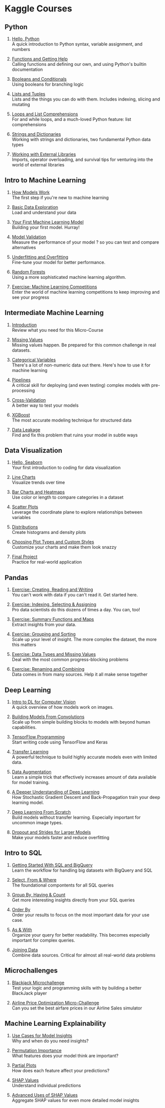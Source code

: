 # Kaggle Courses

## Python

1. [Hello, Python](python/01-syntax-variables-and-numbers.ipynb)  
A quick introduction to Python syntax, variable assignment, and numbers

2. [Functions and Getting Help](python/02-functions-and-getting-help.ipynb)  
Calling functions and defining our own, and using Python's builtin documentation

3. [Booleans and Conditionals](python/03-booleans-and-conditionals.ipynb)  
Using booleans for branching logic

4. [Lists and Tuples](python/04-lists.ipynb)  
Lists and the things you can do with them. Includes indexing, slicing and mutating

5. [Loops and List Comprehensions](python/05-loops-and-list-comprehensions.ipynb)  
For and while loops, and a much-loved Python feature: list comprehensions

6. [Strings and Dictionaries](python/06-strings-and-dictionaries.ipynb)  
Working with strings and dictionaries, two fundamental Python data types

7. [Working with External Libraries](python/07-working-with-external-libraries.ipynb)  
Imports, operator overloading, and survival tips for venturing into the world of external libraries


## Intro to Machine Learning

1. [How Models Work](https://www.kaggle.com/dansbecker/how-models-work)   
The first step if you're new to machine learning

2. [Basic Data Exploration](intro_to_machine_learning/02-explore-your-data.ipynb)  
Load and understand your data

3. [Your First Machine Learning Model](intro_to_machine_learning/03-your-first-machine-learning-model.ipynb)   
Building your first model. Hurray!

4. [Model Validation](intro_to_machine_learning/04-model-validation.ipynb)  
Measure the performance of your model ? so you can test and compare alternatives

1. [Underfitting and Overfitting](intro_to_machine_learning/05-underfitting-and-overfitting.ipynb)  
Fine-tune your model for better performance.

6. [Random Forests](intro_to_machine_learning/06-random-forests.ipynb)  
Using a more sophisticated machine learning algorithm.

7. [Exercise: Machine Learning Competitions](intro_to_machine_learning/07-machine-learning-competitions.ipynb)  
Enter the world of machine learning competitions to keep improving and see your progress


## Intermediate Machine Learning

1. [Introduction](intermediate_machine_learning/01-introduction.ipynb)   
Review what you need for this Micro-Course

2. [Missing Values](intermediate_machine_learning/02-missing-values.ipynb)  
Missing values happen. Be prepared for this common challenge in real datasets.

3. [Categorical Variables](intermediate_machine_learning/03-categorical-variables.ipynb)   
There's a lot of non-numeric data out there. Here's how to use it for machine learning

4. [Pipelines](intermediate_machine_learning/04-pipelines.ipynb)  
A critical skill for deploying (and even testing) complex models with pre-processing

5. [Cross-Validation](intermediate_machine_learning/05-cross-validation.ipynb)  
A better way to test your models

6. [XGBoost](intermediate_machine_learning/06-xgboost.ipynb)  
The most accurate modeling technique for structured data

7. [Data Leakage](intermediate_machine_learning/07-data-leakage.ipynb)  
Find and fix this problem that ruins your model in subtle ways


## Data Visualization

1. [Hello, Seaborn](data_visualization/01-hello-seaborn.ipynb)   
Your first introduction to coding for data visualization

2. [Line Charts](data_visualization/02-line-charts.ipynb)  
Visualize trends over time

3. [Bar Charts and Heatmaps](data_visualization/03-bar-charts-and-heatmaps.ipynb)   
Use color or length to compare categories in a dataset

4. [Scatter Plots](data_visualization/04-scatter-plots.ipynb)  
Leverage the coordinate plane to explore relationships between variables

5. [Distributions](data_visualization/05-distributions.ipynb)  
Create histograms and density plots

6. [Choosing Plot Types and Custom Styles](data_visualization/06-choosing-plot-types-and-custom-styles.ipynb)  
Customize your charts and make them look snazzy

7. [Final Project](data_visualization/07-final-project.ipynb)  
Practice for real-world application


## Pandas

1. [Exercise: Creating, Reading and Writing](Pandas/1.%20Creating%2C%20Reading%20and%20Writing.ipynb)   
You can't work with data if you can't read it. Get started here.

2. [Exercise: Indexing, Selecting & Assigning](Pandas/2.%20Indexing%2C%20Selecting%20%26%20Assigning.ipynb)  
Pro data scientists do this dozens of times a day. You can, too!

3. [Exercise: Summary Functions and Maps](Pandas/3.%20Summary%20Functions%20and%20Maps.ipynb)   
Extract insights from your data.

4. [Exercise: Grouping and Sorting](Pandas/4.%20Grouping%20and%20Sorting.ipynb)  
Scale up your level of insight. The more complex the dataset, the more this matters

5. [Exercise: Data Types and Missing Values](Pandas/5.%20Data%20Types%20and%20Missing%20Values.ipynb)  
Deal with the most common progress-blocking problems

6. [Exercise: Renaming and Combining](Pandas/6.%20Renaming%20and%20Combining.ipynb)  
Data comes in from many sources. Help it all make sense together



## Deep Learning

1. [Intro to DL for Computer Vision](Deep%20Learning/1.%20Intro%20to%20DL%20for%20Computer%20Vision.ipynb)   
A quick overview of how models work on images.

2. [Building Models From Convolutions](https://www.kaggle.com/dansbecker/building-models-from-convolutions)  
Scale up from simple building blocks to models with beyond human capabilities.

3. [TensorFlow Programming](Deep%20Learning/3.%20TensorFlow%20Programming.ipynb)   
Start writing code using TensorFlow and Keras

4. [Transfer Learning](Deep%20Learning/4.%20Transfer%20Learning.ipynb)  
A powerful technique to build highly accurate models even with limited data.

5. [Data Augmentation](Deep%20Learning/5.%20Data%20Augmentation.ipynb)  
Learn a simple trick that effectively increases amount of data available for model training.

6. [A Deeper Understanding of Deep Learning](https://www.kaggle.com/dansbecker/a-deeper-understanding-of-deep-learning)  
How Stochastic Gradient Descent and Back-Propagation train your deep learning model.

7. [Deep Learning From Scratch](Deep%20Learning/7.%20Deep%20Learning%20From%20Scratch.ipynb)  
Build models without transfer learning. Especially important for uncommon image types.

8. [Dropout and Strides for Larger Models](Deep%20Learning/8.%20Dropout%20and%20Strides%20for%20Larger%20Models.ipynb)  
Make your models faster and reduce overfitting


## Intro to SQL

1. [Getting Started With SQL and BigQuery](Intro%20to%20SQL/1.%20Getting%20Started%20With%20SQL%20and%20BigQuery.ipynb)   
Learn the workflow for handling big datasets with BigQuery and SQL

2. [Select, From & Where](Intro%20to%20SQL/2.%20Select%2C%20From%20%26%20Where.ipynb)  
The foundational compontents for all SQL queries

3. [Group By, Having & Count](Intro%20to%20SQL/3.%20Group%20By%2C%20Having%20%26%20Count.ipynb)   
Get more interesting insights directly from your SQL queries

4. [Order By](Intro%20to%20SQL/4.%20Order%20By.ipynb)  
Order your results to focus on the most important data for your use case.

5. [As & With](Intro%20to%20SQL/5.%20As%20%26%20With.ipynb)  
Organize your query for better readability. This becomes especially important for complex queries.

6. [Joining Data](Intro%20to%20SQL/6.%20Joining%20Data.ipynb)  
Combine data sources. Critical for almost all real-world data problems


## Microchallenges

1. [Blackjack Microchallenge](Microchallenges/1.%20Blackjack%20Microchallenge.ipynb)   
Test your logic and programming skills with by building a better BlackJack player

2. [Airline Price Optimization Micro-Challenge](Microchallenges/2.%20Airline%20Price%20Optimization%20Micro-Challenge.ipynb)  
Can you set the best airfare prices in our Airline Sales simulator  


## Machine Learning Explainability

1. [Use Cases for Model Insights](https://www.kaggle.com/dansbecker/use-cases-for-model-insights)   
Why and when do you need insights?

2. [Permutation Importance](Machine%20Learning%20Explainability/2.%20Permutation%20Importance.ipynb)  
What features does your model think are important?

3. [Partial Plots](Machine%20Learning%20Explainability/3.%20Partial%20Plots.ipynb)   
How does each feature affect your predictions?

4. [SHAP Values](Machine%20Learning%20Explainability/4.%20SHAP%20Values.ipynb)  
Understand individual predictions

5. [Advanced Uses of SHAP Values](Machine%20Learning%20Explainability/5.%20Advanced%20Uses%20of%20SHAP%20Values.ipynb)  
Aggregate SHAP values for even more detailed model insights


